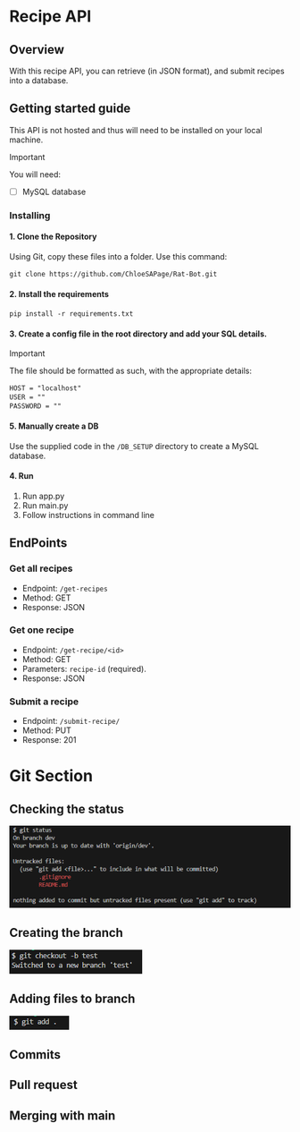 # Recipe API

## Overview

With this recipe API, you can retrieve (in JSON format), and submit recipes into a database.

## **Getting started guide**

This API is not hosted and thus will need to be installed on your local machine.

> [!IMPORTANT]
> You will need:

- [ ]  MySQL database

### Installing

#### 1. Clone the Repository

Using Git, copy these files into a folder.
Use this command:

```
git clone https://github.com/ChloeSAPage/Rat-Bot.git
```

#### 2. Install the requirements

```
pip install -r requirements.txt
```

#### 3. Create a config file in the root directory and add your SQL details.

> [!IMPORTANT]

The file should be formatted as such, with the appropriate details:

```
HOST = "localhost"
USER = ""
PASSWORD = ""
```

#### 5. Manually create a DB

Use the supplied code in the `/DB_SETUP` directory to create a MySQL database.


#### 4. Run

1. Run app.py
2. Run main.py
3. Follow instructions in command line

## EndPoints

### Get all recipes

- Endpoint: `/get-recipes`
- Method: GET
- Response: JSON

### Get one recipe

- Endpoint: `/get-recipe/<id>`
- Method: GET
- Parameters: `recipe-id` (required).
- Response: JSON


### Submit a recipe

- Endpoint: `/submit-recipe/`
- Method: PUT
- Response: 201

# Git Section

## Checking the status

![alt text](image.png)

## Creating the branch

![alt text](image-1.png)

## Adding files to branch

![alt text](image-2.png)


## Commits

## Pull request

## Merging with main
